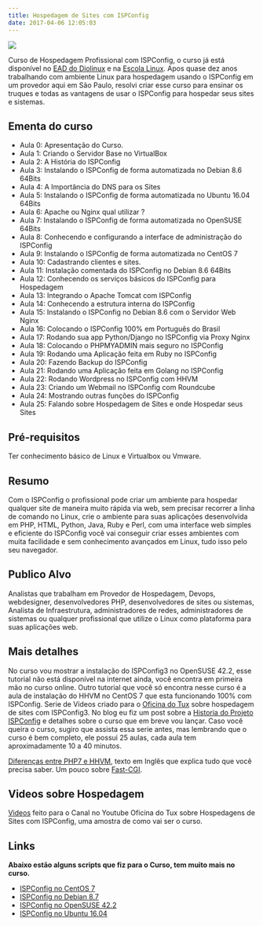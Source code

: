 ```yaml
---
title: Hospedagem de Sites com ISPConfig
date: 2017-04-06 12:05:03
---
```


![](/images/hospedagem_com_ispconfig_banner.png)

Curso de Hospedagem Profissional com ISPConfig, o curso já está disponível no [EAD do Diolinux](https://ead.diolinux.com.br) e na [Escola Linux](https://goo.gl/wNKc8Z).
Apos quase dez anos trabalhando com ambiente Linux para hospedagem usando o ISPConfig em um provedor aqui em São Paulo, resolvi criar esse curso para ensinar os truques e todas as vantagens de usar o ISPConfig para hospedar seus sites e sistemas.


<!-- more -->

## Ementa do curso

  * Aula 0: Apresentação do Curso.
  * Aula 1: Criando o Servidor Base no VirtualBox
  * Aula 2: A História do ISPConfig
  * Aula 3: Instalando o ISPConfig de forma automatizada no Debian 8.6 64Bits
  * Aula 4: A Importância do DNS para os Sites
  * Aula 5: Instalando o ISPConfig de forma automatizada no Ubuntu 16.04 64Bits
  * Aula 6: Apache ou Nginx qual utilizar ?
  * Aula 7: Instalando o ISPConfig de forma automatizada no OpenSUSE 64Bits
  * Aula 8: Conhecendo e configurando a interface de administração do ISPConfig
  * Aula 9: Instalando o ISPConfig de forma automatizada no CentOS 7
  * Aula 10: Cadastrando clientes e sites.
  * Aula 11: Instalação comentada do ISPConfig no Debian 8.6 64Bits
  * Aula 12: Conhecendo os serviços básicos do ISPConfig para Hospedagem
  * Aula 13: Integrando o Apache Tomcat com ISPConfig
  * Aula 14: Conhecendo a estrutura interna do ISPConfig
  * Aula 15: Instalando o ISPConfig no Debian 8.6 com o Servidor Web Nginx
  * Aula 16: Colocando o ISPConfig 100% em Português do Brasil
  * Aula 17: Rodando sua app Python/Django no ISPConfig via Proxy Nginx
  * Aula 18: Colocando o PHPMYADMIN mais seguro no ISPConfig
  * Aula 19: Rodando uma Aplicação feita em Ruby no ISPConfig
  * Aula 20: Fazendo Backup do ISPConfig
  * Aula 21: Rodando uma Aplicação feita em Golang no ISPConfig
  * Aula 22: Rodando Wordpress no ISPConfig com HHVM
  * Aula 23: Criando um Webmail no ISPConfig com Roundcube
  * Aula 24: Mostrando outras funções do ISPConfig
  * Aula 25: Falando sobre Hospedagem de Sites e onde Hospedar seus Sites


## Pré-requisitos

Ter conhecimento básico de Linux e Virtualbox ou Vmware.

## Resumo

Com o ISPConfig o profissional pode criar um ambiente para hospedar qualquer site de maneira muito rápida via web, sem precisar recorrer a linha de comando no Linux, crie o ambiente para suas aplicações desenvolvida em PHP, HTML, Python, Java, Ruby e Perl, com uma interface web simples e eficiente do ISPConfig você vai conseguir criar esses ambientes com muita facilidade e sem conhecimento avançados em Linux, tudo isso pelo seu navegador.


## Publico Alvo

Analistas que trabalham em Provedor de Hospedagem, Devops, webdesigner, desenvolvedores PHP, desenvolvedores de sites ou sistemas, Analista de Infraestrutura, administradores de redes, administradores de sistemas ou qualquer profissional que utilize o Linux como plataforma para suas aplicações web.



## Mais detalhes

No curso vou mostrar a instalação do ISPConfig3 no OpenSUSE 42.2, esse tutorial não está disponível na internet ainda, você encontra em primeira mão no curso online.
Outro tutorial que você só encontra nesse curso é a aula de instalação do HHVM no CentOS 7 que esta funcionando 100% com ISPConfig.
Serie de Vídeos criado para o [Oficina do Tux](http://www.youtube.com/OficinadotuxBRlinux/) sobre hospedagem de sites com ISPConfig3.
No blog eu fiz um post sobre a [Historia do Projeto ISPConfig](/2017/01/a-historia-do-ispconfig/) e detalhes sobre o curso que em breve vou lançar.
Caso você queira o curso, sugiro que assista essa serie antes, mas lembrando que o curso é bem completo, ele possui 25 aulas, cada aula tem aproximadamente 10 a 40 minutos.

[Diferenças entre PHP7 e HHVM](https://www.quora.com/What-are-the-technical-differences-between-PHP7-and-HHVM), texto em Inglês que explica tudo que você precisa saber.
Um pouco sobre [Fast-CGI](https://en.wikipedia.org/wiki/FastCGI).


## Videos sobre Hospedagem
[Videos](https://www.youtube.com/playlist?list=PLYSrVFfLxqmKey4Jmg-tRnnl1YQn5u6vr) feito para o Canal no Youtube Oficina do Tux sobre Hospedagens de Sites com ISPConfig, uma amostra de como vai ser o curso.



## Links

**Abaixo estão alguns scripts que fiz para o Curso, tem muito mais no curso.**

  * [ISPConfig no CentOS 7](https://gist.github.com/jniltinho/82bbcfe54d34acc96403a7f4613ee628)
  * [ISPConfig no Debian 8.7](https://gist.github.com/jniltinho/ff9bef16fbf8dc8ced3b34313d58e1ab)
  * [ISPConfig no OpenSUSE 42.2](https://gist.github.com/jniltinho/7734f4879c4469b9a47f3d3eb4ff0bfb)
  * [ISPConfig no Ubuntu 16.04](https://gist.github.com/jniltinho/4b50de4a24a162add15f)


